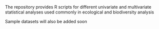 The repository provides R scripts for different univariate and multivariate statistical analyses used commonly in ecological and biodiversity analysis

Sample datasets will also be added soon
